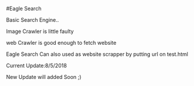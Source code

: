 #Eagle Search

Basic Search Engine..

Image Crawler is little faulty 

web Crawler is good enough to fetch website

Eagle Search Can also used as website scrapper by putting url on test.html

Current Update:8/5/2018

New Update will added Soon ;)
